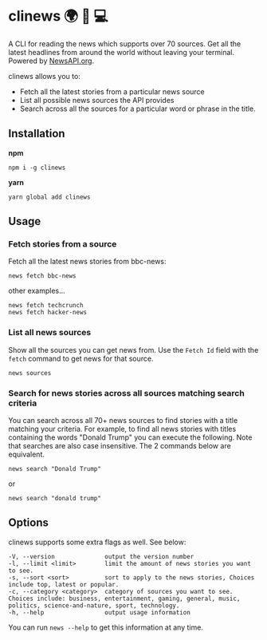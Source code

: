 # clinews :earth_africa: :newspaper: :computer:

A CLI for reading the news which supports over 70 sources. Get all the latest headlines from around the world without leaving your terminal. Powered by [NewsAPI.org](https://newsapi.org/).

clinews allows you to:

- Fetch all the latest stories from a particular news source
- List all possible news sources the API provides
- Search across all the sources for a particular word or phrase in the title.

## Installation
**npm** 
```
npm i -g clinews
```

**yarn** 
```
yarn global add clinews
```

## Usage

### Fetch stories from a source
Fetch all the latest news stories from bbc-news: 
```
news fetch bbc-news
```

other examples...
```
news fetch techcrunch
news fetch hacker-news
```

### List all news sources
Show all the sources you can get news from. Use the ```Fetch Id``` field with the ```fetch``` command to get news for that source.
```
news sources
```

### Search for news stories across all sources matching search criteria

You can search across all 70+ news sources to find stories with a title matching your criteria. For example, to find all news stories with titles containing the words "Donald Trump" you can execute the following. Note that searches are also case insensitive. The 2 commands below are equivalent.

```
news search "Donald Trump"
```
or
```
news search "donald trump"
```

## Options

clinews supports some extra flags as well. See below:
```
-V, --version              output the version number
-l, --limit <limit>        limit the amount of news stories you want to see.
-s, --sort <sort>          sort to apply to the news stories, Choices include top, latest or popular.
-c, --category <category>  category of sources you want to see. Choices include: business, entertainment, gaming, general, music, politics, science-and-nature, sport, technology.
-h, --help                 output usage information
```

You can run ```news --help``` to get this information at any time.





